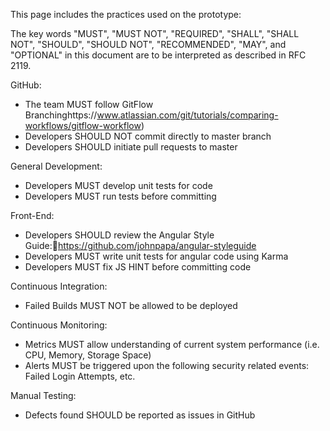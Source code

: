 This page includes the practices used on the prototype:

The key words "MUST", "MUST NOT", "REQUIRED", "SHALL", "SHALL NOT", "SHOULD", "SHOULD NOT", "RECOMMENDED", "MAY", and "OPTIONAL" in this document are to be interpreted as described in RFC 2119.

GitHub:
* The team MUST follow GitFlow Branchinghttps://www.atlassian.com/git/tutorials/comparing-workflows/gitflow-workflow)
* Developers SHOULD NOT commit directly to master branch
* Developers SHOULD initiate pull requests to master

General Development:
* Developers MUST develop unit tests for code
* Developers MUST run tests before committing

Front-End:
* Developers SHOULD review the Angular Style Guide:https://github.com/johnpapa/angular-styleguide
* Developers MUST write unit tests for angular code using Karma
* Developers MUST fix JS HINT before committing code

Continuous Integration:
* Failed Builds MUST NOT be allowed to be deployed

Continuous Monitoring:
* Metrics MUST allow understanding of current system performance (i.e. CPU, Memory, Storage Space)
* Alerts MUST be triggered upon the following security related events: Failed Login Attempts, etc.

Manual Testing:
* Defects found SHOULD be reported as issues in GitHub

